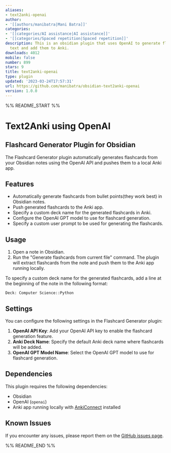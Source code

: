 ```yaml
---
aliases:
- text2anki-openai
author:
- '[[authors/manibatra|Mani Batra]]'
categories:
- '[[categories/AI assistance|AI assistance]]'
- '[[categories/Spaced repetition|Spaced repetition]]'
description: This is an obsidian plugin that uses OpenAI to generate flashcards from
  text and add them to Anki.
downloads: 4012
mobile: false
number: 899
stars: 9
title: text2anki-openai
type: plugin
updated: '2023-03-24T17:57:31'
url: https://github.com/manibatra/obsidian-text2anki-openai
version: 1.0.0
---
```


%% README_START %%

# Text2Anki using OpenAI

## Flashcard Generator Plugin for Obsidian

The Flashcard Generator plugin automatically generates flashcards from your Obsidian notes using the OpenAI API and pushes them to a local Anki app.

## Features

-   Automatically generate flashcards from bullet points(they work best) in Obsidian notes.
-   Push generated flashcards to the Anki app.
-   Specify a custom deck name for the generated flashcards in Anki.
-   Configure the OpenAI GPT model to use for flashcard generation.
-   Specify a custom user prompt to be used for generating the flashcards.

## Usage

1. Open a note in Obsidian.
2. Run the "Generate flashcards from current file" command. The plugin will extract flashcards from the note and push them to the Anki app running locally.

To specify a custom deck name for the generated flashcards, add a line at the beginning of the note in the following format:

```
Deck: Computer Science::Python
```

## Settings

You can configure the following settings in the Flashcard Generator plugin:

1. **OpenAI API Key**: Add your OpenAI API key to enable the flashcard generation feature.
2. **Anki Deck Name**: Specify the default Anki deck name where flashcards will be added.
3. **OpenAI GPT Model Name**: Select the OpenAI GPT model to use for flashcard generation.

## Dependencies

This plugin requires the following dependencies:

-   Obsidian
-   OpenAI (`openai`)
-   Anki app running locally with [AnkiConnect](https://ankiweb.net/shared/info/2055492159) installed

## Known Issues

If you encounter any issues, please report them on the [GitHub issues page](https://github.com/obsidian-text2anki-openai/issues).


%% README_END %%